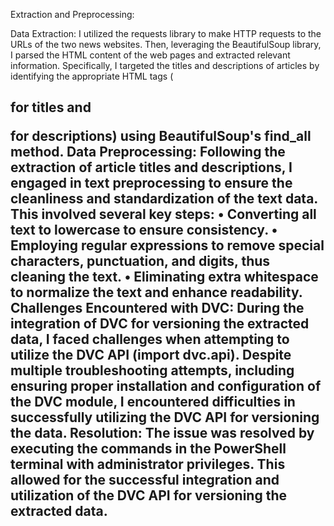 Extraction and Preprocessing:

Data Extraction:
I utilized the requests library to make HTTP requests to the URLs of the two news websites. Then, leveraging the BeautifulSoup library, I parsed the HTML content of the web pages and extracted relevant information. Specifically, I targeted the titles and descriptions of articles by identifying the appropriate HTML tags (<h2> for titles and <p> for descriptions) using BeautifulSoup's find_all method.
Data Preprocessing:
Following the extraction of article titles and descriptions, I engaged in text preprocessing to ensure the cleanliness and standardization of the text data. This involved several key steps:
•	Converting all text to lowercase to ensure consistency.
•	Employing regular expressions to remove special characters, punctuation, and digits, thus cleaning the text.
•	Eliminating extra whitespace to normalize the text and enhance readability.
Challenges Encountered with DVC:
During the integration of DVC for versioning the extracted data, I faced challenges when attempting to utilize the DVC API (import dvc.api). Despite multiple troubleshooting attempts, including ensuring proper installation and configuration of the DVC module, I encountered difficulties in successfully utilizing the DVC API for versioning the data.
Resolution:
The issue was resolved by executing the commands in the PowerShell terminal with administrator privileges. This allowed for the successful integration and utilization of the DVC API for versioning the extracted data.
